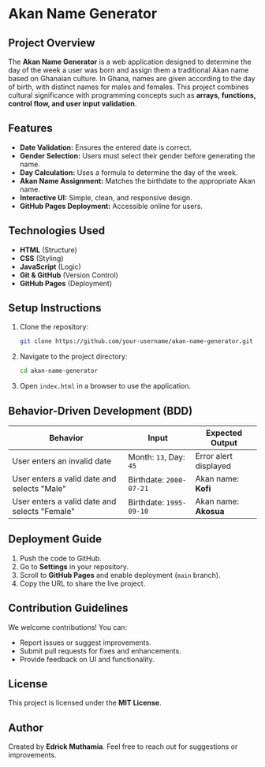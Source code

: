 
# Akan Name Generator

## Project Overview
The **Akan Name Generator** is a web application designed to determine the day of the week a user was born and assign them a traditional Akan name based on Ghanaian culture. In Ghana, names are given according to the day of birth, with distinct names for males and females. This project combines cultural significance with programming concepts such as **arrays, functions, control flow, and user input validation**.

## Features
- **Date Validation:** Ensures the entered date is correct.
- **Gender Selection:** Users must select their gender before generating the name.
- **Day Calculation:** Uses a formula to determine the day of the week.
- **Akan Name Assignment:** Matches the birthdate to the appropriate Akan name.
- **Interactive UI:** Simple, clean, and responsive design.
- **GitHub Pages Deployment:** Accessible online for users.

## Technologies Used
- **HTML** (Structure)
- **CSS** (Styling)
- **JavaScript** (Logic)
- **Git & GitHub** (Version Control)
- **GitHub Pages** (Deployment)

## Setup Instructions
1. Clone the repository:
   ```bash
   git clone https://github.com/your-username/akan-name-generator.git
   ```
2. Navigate to the project directory:
   ```bash
   cd akan-name-generator
   ```
3. Open `index.html` in a browser to use the application.

## Behavior-Driven Development (BDD)
| Behavior | Input | Expected Output |
|----------|-------|----------------|
| User enters an invalid date | Month: `13`, Day: `45` | Error alert displayed |
| User enters a valid date and selects "Male" | Birthdate: `2000-07-21` | Akan name: **Kofi** |
| User enters a valid date and selects "Female" | Birthdate: `1995-09-10` | Akan name: **Akosua** |

## Deployment Guide
1. Push the code to GitHub.
2. Go to **Settings** in your repository.
3. Scroll to **GitHub Pages** and enable deployment (`main` branch).
4. Copy the URL to share the live project.

## Contribution Guidelines
We welcome contributions! You can:
- Report issues or suggest improvements.
- Submit pull requests for fixes and enhancements.
- Provide feedback on UI and functionality.

## License
This project is licensed under the **MIT License**.

## Author
Created by **Edrick Muthamia**. Feel free to reach out for suggestions or improvements.
